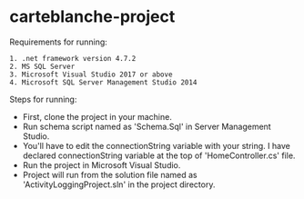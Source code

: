 # carteblanche-project

Requirements for running:

    1. .net framework version 4.7.2
    2. MS SQL Server
    3. Microsoft Visual Studio 2017 or above
    4. Microsoft SQL Server Management Studio 2014

Steps for running: 

- First, clone the project in your machine.
- Run schema script named as 'Schema.Sql' in Server Management Studio. 
- You'll have to edit the connectionString variable with your string. I have declared connectionString variable at the top of 'HomeController.cs' file. 
- Run the project in Microsoft Visual Studio. 
- Project will run from the solution file named as 'ActivityLoggingProject.sln' in the project directory.
